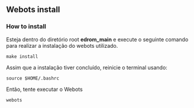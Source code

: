 ## Webots install
### How to install

Esteja dentro do diretório root **edrom_main** e execute o seguinte comando para realizar a instalação do webots utilizado.
```
make install
```
Assim que a instalação tiver concluído, reinicie o terminal usando:
```
source $HOME/.bashrc
```
Então, tente executar o Webots
```
webots
```
